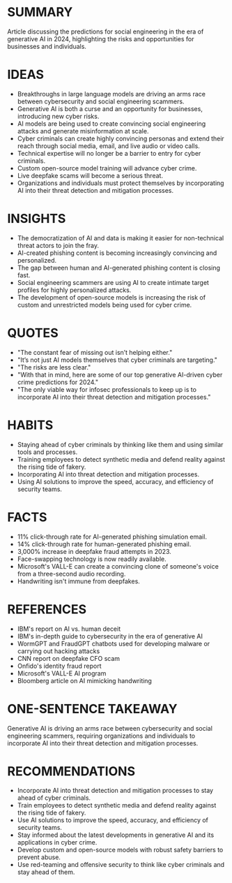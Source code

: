 # SUMMARY
Article discussing the predictions for social engineering in the era of generative AI in 2024, highlighting the risks and opportunities for businesses and individuals.

# IDEAS
* Breakthroughs in large language models are driving an arms race between cybersecurity and social engineering scammers.
* Generative AI is both a curse and an opportunity for businesses, introducing new cyber risks.
* AI models are being used to create convincing social engineering attacks and generate misinformation at scale.
* Cyber criminals can create highly convincing personas and extend their reach through social media, email, and live audio or video calls.
* Technical expertise will no longer be a barrier to entry for cyber criminals.
* Custom open-source model training will advance cyber crime.
* Live deepfake scams will become a serious threat.
* Organizations and individuals must protect themselves by incorporating AI into their threat detection and mitigation processes.

# INSIGHTS
* The democratization of AI and data is making it easier for non-technical threat actors to join the fray.
* AI-created phishing content is becoming increasingly convincing and personalized.
* The gap between human and AI-generated phishing content is closing fast.
* Social engineering scammers are using AI to create intimate target profiles for highly personalized attacks.
* The development of open-source models is increasing the risk of custom and unrestricted models being used for cyber crime.

# QUOTES
* "The constant fear of missing out isn’t helping either."
* "It’s not just AI models themselves that cyber criminals are targeting."
* "The risks are less clear."
* "With that in mind, here are some of our top generative AI-driven cyber crime predictions for 2024."
* "The only viable way for infosec professionals to keep up is to incorporate AI into their threat detection and mitigation processes."

# HABITS
* Staying ahead of cyber criminals by thinking like them and using similar tools and processes.
* Training employees to detect synthetic media and defend reality against the rising tide of fakery.
* Incorporating AI into threat detection and mitigation processes.
* Using AI solutions to improve the speed, accuracy, and efficiency of security teams.

# FACTS
* 11% click-through rate for AI-generated phishing simulation email.
* 14% click-through rate for human-generated phishing email.
* 3,000% increase in deepfake fraud attempts in 2023.
* Face-swapping technology is now readily available.
* Microsoft's VALL-E can create a convincing clone of someone's voice from a three-second audio recording.
* Handwriting isn't immune from deepfakes.

# REFERENCES
* IBM's report on AI vs. human deceit
* IBM's in-depth guide to cybersecurity in the era of generative AI
* WormGPT and FraudGPT chatbots used for developing malware or carrying out hacking attacks
* CNN report on deepfake CFO scam
* Onfido's identity fraud report
* Microsoft's VALL-E AI program
* Bloomberg article on AI mimicking handwriting

# ONE-SENTENCE TAKEAWAY
Generative AI is driving an arms race between cybersecurity and social engineering scammers, requiring organizations and individuals to incorporate AI into their threat detection and mitigation processes.

# RECOMMENDATIONS
* Incorporate AI into threat detection and mitigation processes to stay ahead of cyber criminals.
* Train employees to detect synthetic media and defend reality against the rising tide of fakery.
* Use AI solutions to improve the speed, accuracy, and efficiency of security teams.
* Stay informed about the latest developments in generative AI and its applications in cyber crime.
* Develop custom and open-source models with robust safety barriers to prevent abuse.
* Use red-teaming and offensive security to think like cyber criminals and stay ahead of them.
